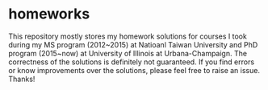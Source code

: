 # homeworks

This repository mostly stores my homework solutions for courses I took during my MS program (2012~2015) at Natioanl Taiwan University and PhD program (2015~now) at University of Illinois at Urbana-Champaign.
The correctness of the solutions is definitely not guaranteed.
If you find errors or know improvements over the solutions, please feel free to raise an issue.
Thanks!
